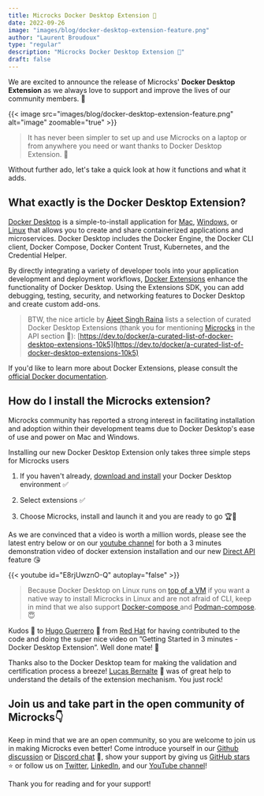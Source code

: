 ```yaml
---
title: Microcks Docker Desktop Extension 🚀
date: 2022-09-26
image: "images/blog/docker-desktop-extension-feature.png"
author: "Laurent Broudoux"
type: "regular"
description: "Microcks Docker Desktop Extension 🚀"
draft: false
---
```


We are excited to announce the release of Microcks' **Docker Desktop Extension** as we always love to support and improve the lives of our community members. 🎉

{{< image src="images/blog/docker-desktop-extension-feature.png" alt="image" zoomable="true" >}}
 
> It has never been simpler to set up and use Microcks on a laptop or from anywhere you need or want thanks to Docker Desktop Extension. 🙌

Without further ado, let's take a quick look at how it functions and what it adds.


## What exactly is the Docker Desktop Extension?

[Docker Desktop](https://docs.docker.com/desktop/) is a simple-to-install application for [Mac](https://www.docker.com/products/docker-desktop/), [Windows](https://desktop.docker.com/win/main/amd64/Docker%20Desktop%20Installer.exe), or [Linux](https://docs.docker.com/desktop/linux/install/) that allows you to create and share containerized applications and microservices. Docker Desktop includes the Docker Engine, the Docker CLI client, Docker Compose, Docker Content Trust, Kubernetes, and the Credential Helper.

By directly integrating a variety of developer tools into your application development and deployment workflows, [Docker Extensions](https://www.docker.com/products/extensions/) enhance the functionality of Docker Desktop. Using the Extensions SDK, you can add debugging, testing, security, and networking features to Docker Desktop and create custom add-ons.

> BTW, the nice article by [Ajeet Singh Raina](https://twitter.com/ajeetsraina) lists a selection of curated Docker Desktop Extensions (thank you for mentioning [Microcks](https://microcks.io/) in the API section 🥇): [https://dev.to/docker/a-curated-list-of-docker-desktop-extensions-10k5](https://dev.to/docker/a-curated-list-of-docker-desktop-extensions-10k5)

If you'd like to learn more about Docker Extensions, please consult the [official Docker documentation](https://docs.docker.com/desktop/extensions/).


## How do I install the Microcks extension?

Microcks community has reported a strong interest in facilitating installation and adoption within their development teams due to Docker Desktop's ease of use and power on Mac and Windows.

Installing our new Docker Desktop Extension only takes three simple steps for Microcks users

1. If you haven't already, [download and install](https://docs.docker.com/desktop/#download-and-install) your Docker Desktop environment ✅

2. Select extensions ✅

3. Choose Microcks, install and launch it and you are ready to go 🏆🤩

As we are convinced that a video is worth a million words, please see the latest entry below or on our [youtube channel](https://www.youtube.com/c/Microcks/videos) for both a 3 minutes demonstration video of docker extension installation and our new [Direct API](https://microcks.io/documentation/guides/usage/direct-api/) feature 😘

{{< youtube id="E8rjUwznO-Q" autoplay="false" >}}

> Because Docker Desktop on Linux runs on [top of a VM](https://docs.docker.com/desktop/install/linux-install/) if you want a native way to install Microcks in Linux and are not afraid of CLI, keep in mind that we also support [Docker-compose ](https://microcks.io/documentation/guides/installation/docker-compose/)and [Podman-compose](https://microcks.io/documentation/guides/installation/podman-compose/). 😇

Kudos 👏 to [Hugo Guerrero](https://github.com/hguerrero) 🙏 from [Red Hat](https://www.redhat.com/) for having contributed to the code and doing the super nice video on ”Getting Started in 3 minutes - Docker Desktop Extension”. Well done mate! 💪

Thanks also to the Docker Desktop team for making the validation and certification process a breeze! [Lucas Bernalte](https://github.com/lucbpz) 🙏 was of great help to understand the details of the extension mechanism. You just rock! 


## Join us and take part in the open community of Microcks👇

Keep in mind that we are an open community, so you are welcome to join us in making Microcks even better! Come introduce yourself in our [Github discussion](https://github.com/microcks/microcks/discussions) or [Discord chat](https://microcks.io/discord-invite/) 🐙, show your support by giving us [GitHub stars](https://github.com/microcks/microcks) ⭐️ or follow us on [Twitter](https://twitter.com/microcksio), [LinkedIn](https://www.linkedin.com/company/microcks/), and our [YouTube channel](https://www.youtube.com/c/Microcks)!

Thank you for reading and for your support!
